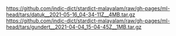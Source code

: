 https://github.com/indic-dict/stardict-malayalam/raw/gh-pages/ml-head/tars/datuk__2021-05-16_04-34-11Z__4MB.tar.gz  
https://github.com/indic-dict/stardict-malayalam/raw/gh-pages/ml-head/tars/gundert__2021-04-04_15-04-45Z__1MB.tar.gz  

